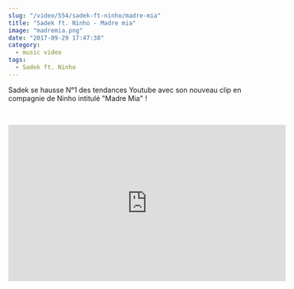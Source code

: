 ```yaml
--- 
slug: "/video/554/sadek-ft-ninho/madre-mia"
title: "Sadek ft. Ninho - Madre mia"
image: "madremia.png"
date: "2017-09-29 17:47:38"
category:
  - music video
tags:
  - Sadek ft. Ninho
---
```

<p>Sadek se hausse N°1 des tendances Youtube avec son nouveau clip en compagnie de Ninho intitulé "Madre Mia" !</p><br/><p><iframe width="560" height="315" src="https://www.youtube.com/embed/WWNwlRXvfGM" frameborder="0" allowfullscreen></iframe></p>